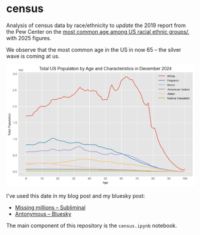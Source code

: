 # census
Analysis of census data by race/ethnicity to *update* the 2019 report from the Pew Center on the [most common age among US racial ethnic groups/](https://www.pewresearch.org/short-reads/2019/07/30/most-common-age-among-us-racial-ethnic-groups/), with 2025 figures.

We observe that the most common age in the US in now 65 – the silver wave is coming at us.

![Total-US-population-by-Age-and-Characteristics-in-December-2024](./assets/Total-US-population-by-Age-and-Characteristics-in-December-2024-A-Islegen-Wojdyla.jpg)

I've used this date in my blog post and my bluesky post:
* [Missing millions – Subliminal](http://antoine.wojdyla.fr/blog/2025/01/07/missing-millions/)
* [Antonymous – Bluesky](https://bsky.app/profile/antonymous.bsky.social/post/3lbuprrxg7s2v)

The main component of this repository is the `census.ipynb` notebook.